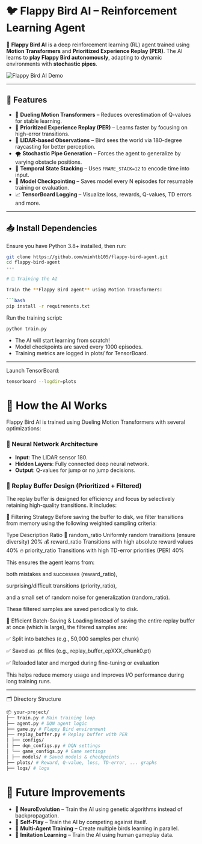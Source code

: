 # 🐦 Flappy Bird AI – Reinforcement Learning Agent

🚀 **Flappy Bird AI** is a deep reinforcement learning (RL) agent trained using **Motion Transformers** and **Prioritized Experience Replay (PER)**. The AI learns to **play Flappy Bird autonomously**, adapting to dynamic environments with **stochastic pipes**.

![Flappy Bird AI Demo](assets/demo.gif)  

---

## 🚀 Features
- 🧠 **Dueling Motion Transformers** – Reduces overestimation of Q-values for stable learning.
- 🎯 **Prioritized Experience Replay (PER)** – Learns faster by focusing on high-error transitions.
- 📡 **LIDAR-based Observations** – Bird sees the world via 180-degree raycasting for better perception.
- 🌪️ **Stochastic Pipe Generation** – Forces the agent to generalize by varying obstacle positions.
- 🧱 **Temporal State Stacking** – Uses `FRAME_STACK=12` to encode time into input.
- 💾 **Model Checkpointing** – Saves model every N episodes for resumable training or evaluation.
- 📈 **TensorBoard Logging** – Visualize loss, rewards, Q-values, TD errors and more.
---

## 📥 Install Dependencies
Ensure you have Python 3.8+ installed, then run:
```bash
git clone https://github.com/minhtb105/flappy-bird-agent.git
cd flappy-bird-agent
---

# 🤖 Training the AI

Train the **Flappy Bird agent** using Motion Transformers:

```bash
pip install -r requirements.txt
```

Run the training script:

```bash
python train.py
```

- The AI will start learning from scratch!  
- Model checkpoints are saved every 1000 episodes.  
- Training metrics are logged in plots/ for TensorBoard.
---

Launch TensorBoard:

```bash
tensorboard --logdir=plots
```

# 🔬 How the AI Works

Flappy Bird AI is trained using Dueling Motion Transformers with several optimizations:

### 🧠 Neural Network Architecture
- **Input**: The LIDAR sensor 180.
- **Hidden Layers**: Fully connected deep neural network.
- **Output**: Q-values for jump or no jump decisions.

### 🔁 Replay Buffer Design (Prioritized + Filtered)
The replay buffer is designed for efficiency and focus by selectively retaining high-quality transitions. It includes:

🧠 Filtering Strategy
Before saving the buffer to disk, we filter transitions from memory using the following weighted sampling criteria:

Type	Description	Ratio
🔄 random_ratio	Uniformly random transitions (ensure diversity)	20%
💰 reward_ratio	Transitions with high absolute reward values	40%
🔥 priority_ratio	Transitions with high TD-error priorities (PER)	40%

This ensures the agent learns from:

both mistakes and successes (reward_ratio),

surprising/difficult transitions (priority_ratio),

and a small set of random noise for generalization (random_ratio).

These filtered samples are saved periodically to disk.

💾 Efficient Batch-Saving & Loading
Instead of saving the entire replay buffer at once (which is large), the filtered samples are:

✅ Split into batches (e.g., 50,000 samples per chunk)

✅ Saved as .pt files (e.g., replay_buffer_epXXX_chunk0.pt)

✅ Reloaded later and merged during fine-tuning or evaluation

This helps reduce memory usage and improves I/O performance during long training runs.

---

🗂 Directory Structure
```bash
📦 your-project/
├── train.py # Main training loop
├── agent.py # DQN agent logic
├── game.py # Flappy Bird environment
├── replay_buffer.py # Replay buffer with PER
│ ├── configs/
│ ├── dqn_configs.py # DQN settings
│ └── game_configs.py # Game settings
│ ├── models/ # Saved models & checkpoints
├── plots/ # Reward, Q-value, loss, TD-error, ... graphs
├── logs/ # logs 
```

# 🚀 Future Improvements

- 🔹 **NeuroEvolution** – Train the AI using genetic algorithms instead of backpropagation.
- 🔹 **Self-Play** – Train the AI by competing against itself.
- 🔹 **Multi-Agent Training** – Create multiple birds learning in parallel.
- 🔹 **Imitation Learning** – Train the AI using human gameplay data.
